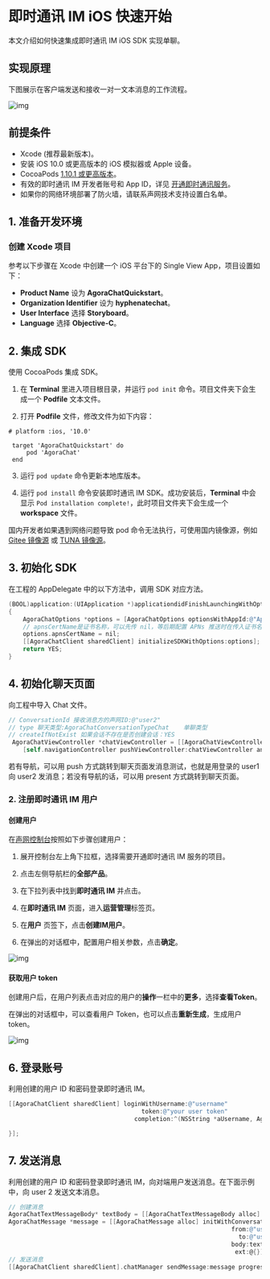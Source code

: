 # 即时通讯 IM iOS 快速开始

<Toc />

本文介绍如何快速集成即时通讯 IM iOS SDK 实现单聊。

## 实现原理

下图展示在客户端发送和接收一对一文本消息的工作流程。

![img](/images/android/sendandreceivemsg.png)

## 前提条件

- Xcode (推荐最新版本)。
- 安装 iOS 10.0 或更高版本的 iOS 模拟器或 Apple 设备。
- CocoaPods [1.10.1 或更高版本](https://cocoapods.org/)。
- 有效的即时通讯 IM 开发者账号和 App ID，详见 [开通即时通讯服务](enable_im.html)。
- 如果你的网络环境部署了防火墙，请联系声网技术支持设置白名单。

## 1. 准备开发环境

### 创建 Xcode 项目

参考以下步骤在 Xcode 中创建一个 iOS 平台下的 Single View App，项目设置如下：

- **Product Name** 设为 **AgoraChatQuickstart**。
- **Organization Identifier** 设为 **hyphenatechat**。
- **User Interface** 选择 **Storyboard**。
- **Language** 选择 **Objective-C**。

## 2. 集成 SDK

使用 CocoaPods 集成 SDK。

1. 在 **Terminal** 里进入项目根目录，并运行 `pod init` 命令。项目文件夹下会生成一个 **Podfile** 文本文件。
   
2. 打开 **Podfile** 文件，修改文件为如下内容：

```pod
# platform :ios, '10.0'

 target 'AgoraChatQuickstart' do
     pod 'AgoraChat'
 end
```

3. 运行 `pod update` 命令更新本地库版本。
   
4. 运行 `pod install` 命令安装即时通讯 IM SDK。成功安装后，**Terminal** 中会显示 `Pod installation complete!`，此时项目文件夹下会生成一个 **workspace** 文件。

国内开发者如果遇到网络问题导致 pod 命令无法执行，可使用国内镜像源，例如 [Gitee 镜像源](https://gitee.com/mirrors/CocoaPods-Specs) 或 [TUNA 镜像源](https://mirrors.tuna.tsinghua.edu.cn/help/CocoaPods/)。

## 3. 初始化 SDK 

在工程的 AppDelegate 中的以下方法中，调用 SDK 对应方法。

```objectivec
(BOOL)application:(UIApplication *)applicationdidFinishLaunchingWithOptions:(NSDictionary*)launchOptions
{
    AgoraChatOptions *options = [AgoraChatOptions optionsWithAppId:@"Appid"];
    // apnsCertName是证书名称，可以先传 nil，等后期配置 APNs 推送时在传入证书名称
    options.apnsCertName = nil;
    [[AgoraChatClient sharedClient] initializeSDKWithOptions:options];
    return YES;
}
```

## 4. 初始化聊天页面

向工程中导入 Chat 文件。

```objectivec
// ConversationId 接收消息方的声网ID:@"user2"
// type 聊天类型:AgoraChatConversationTypeChat    单聊类型
// createIfNotExist 如果会话不存在是否创建会话：YES
 AgoraChatViewController *chatViewController = [[AgoraChatViewController alloc] initWithConversationId:@"user2" conversationType:AgoraChatConversationTypeChat];
    [self.navigationController pushViewController:chatViewController animated:YES];
```

若有导航，可以用 push 方式跳转到聊天页面发消息测试，也就是用登录的 user1 向 user2 发消息；若没有导航的话，可以用 present 方式跳转到聊天页面。

### 2. 注册即时通讯 IM 用户

#### 创建用户

在[声网控制台](https://console.shengwang.cn/overview)按照如下步骤创建用户：

1. 展开控制台左上角下拉框，选择需要开通即时通讯 IM 服务的项目。

2. 点击左侧导航栏的**全部产品**。

3. 在下拉列表中找到**即时通讯 IM** 并点击。

4. 在**即时通讯 IM** 页面，进入**运营管理**标签页。

5. 在**用户** 页签下，点击**创建IM用户**。

6. 在弹出的对话框中，配置用户相关参数，点击**确定**。

![img](/images/android/user_create.png)

#### 获取用户 token

创建用户后，在用户列表点击对应的用户的**操作**一栏中的**更多**，选择**查看Token**。

在弹出的对话框中，可以查看用户 Token，也可以点击**重新生成**，生成用户 token。

![img](/images/android/user_token.png)

## 6. 登录账号

利用创建的用户 ID 和密码登录即时通讯 IM。

```objectivec
[[AgoraChatClient sharedClient] loginWithUsername:@"username"
                                     token:@"your user token"
                                   completion:^(NSString *aUsername, AgoraChatError *aError) {

}];
```

## 7. 发送消息

利用创建的用户 ID 和密码登录即时通讯 IM，向对端用户发送消息。在下面示例中，向 user 2 发送文本消息。

```objectivec
// 创建消息
AgoraChatTextMessageBody* textBody = [[AgoraChatTextMessageBody alloc] initWithText:@"hello"];
AgoraChatMessage *message = [[AgoraChatMessage alloc] initWithConversationID:@"user2"
                                                              from:@"user1"
                                                                to:@"user2"
                                                              body:textBody
                                                               ext:@{}];
// 发送消息
[[AgoraChatClient sharedClient].chatManager sendMessage:message progress:nil completion:^(AgoraChatMessage *message, AgoraChatError *error) {}];
```
